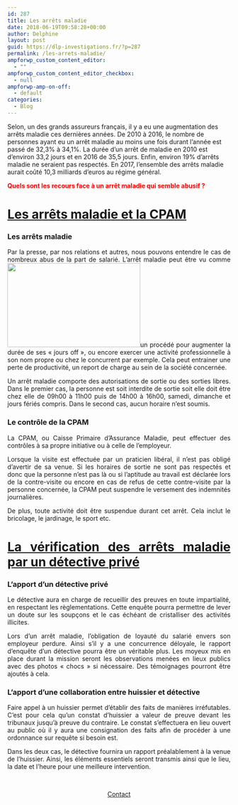 ```yaml
---
id: 287
title: Les arrêts maladie
date: 2018-06-19T09:58:28+00:00
author: Delphine
layout: post
guid: https://dlp-investigations.fr/?p=287
permalink: /les-arrets-maladie/
ampforwp_custom_content_editor:
  - ""
ampforwp_custom_content_editor_checkbox:
  - null
ampforwp-amp-on-off:
  - default
categories:
  - Blog
---
```

Selon, un des grands assureurs français, il y a eu une augmentation des arrêts maladie ces dernières années. De 2010 à 2016, le nombre de personnes ayant eu un arrêt maladie au moins une fois durant l’année est passé de 32,3% à 34,1%. La durée d’un arrêt de maladie en 2010 est d’environ 33,2 jours et en 2016 de 35,5 jours. Enfin, environ 19% d’arrêts maladie ne seraient pas respectés. En 2017, l’ensemble des arrêts maladie aurait coûté 10,3 milliards d’euros au régime général.

<span style="color: #ff0000;"><strong>Quels sont les recours face à un arrêt maladie qui semble abusif ?</strong></span>

<h1 style="text-align: justify;">
  <span style="text-decoration: underline;">Les arrêts maladie et la CPAM</span>
</h1>

<h3 style="text-align: justify;">
  Les arrêts maladie
</h3>

<p style="text-align: justify;">
  Par la presse, par nos relations et autres, nous pouvons entendre le cas de nombreux abus de la part de salarié. L’arrêt maladie peut être vu comme <img class="size-medium wp-image-288 alignright" src="https://i2.wp.com/dlp-investigations.fr/wp-content/uploads/2018/05/1551321622213.jpg?resize=300%2C189&#038;ssl=1" alt="" width="300" height="189" srcset="https://i2.wp.com/dlp-investigations.fr/wp-content/uploads/2018/05/1551321622213.jpg?resize=300%2C189&ssl=1 300w, https://i2.wp.com/dlp-investigations.fr/wp-content/uploads/2018/05/1551321622213.jpg?w=570&ssl=1 570w" sizes="(max-width: 300px) 100vw, 300px" data-recalc-dims="1" />un procédé pour augmenter la durée de ses « jours off », ou encore exercer une activité professionnelle à son nom propre ou chez le concurrent par exemple. Cela peut entrainer une perte de productivité, un report de charge au sein de la société concernée.
</p>

<p style="text-align: justify;">
  Un arrêt maladie comporte des autorisations de sortie ou des sorties libres. Dans le premier cas, la personne est soit interdite de sortie soit elle doit être chez elle de 09h00 à 11h00 puis de 14h00 à 16h00, samedi, dimanche et jours fériés compris. Dans le second cas, aucun horaire n’est soumis.
</p>

<h3 style="text-align: justify;">
  Le contrôle de la CPAM
</h3>

<p style="text-align: justify;">
  La CPAM, ou Caisse Primaire d’Assurance Maladie, peut effectuer des contrôles à sa propre initiative ou à celle de l’employeur.
</p>

<p style="text-align: justify;">
  Lorsque la visite est effectuée par un praticien libéral, il n’est pas obligé d’avertir de sa venue. Si les horaires de sortie ne sont pas respectés et donc que la personne n’est pas là ou si l’aptitude au travail est déclarée lors de la contre-visite ou encore en cas de refus de cette contre-visite par la personne concernée, la CPAM peut suspendre le versement des indemnités journalières.
</p>

<p style="text-align: justify;">
  De plus, toute activité doit être suspendue durant cet arrêt. Cela inclut le bricolage, le jardinage, le sport etc.
</p>

<h1 style="text-align: justify;">
  <span style="text-decoration: underline;">La vérification des arrêts maladie par un détective privé</span>
</h1>

<h3 style="text-align: justify;">
  L’apport d’un détective privé
</h3>

<p style="text-align: justify;">
  Le détective aura en charge de recueillir des preuves en toute impartialité, en respectant les règlementations. Cette enquête pourra permettre de lever un doute sur les soupçons et le cas échéant de cristalliser des activités illicites.
</p>

<p style="text-align: justify;">
  Lors d’un arrêt maladie, l’obligation de loyauté du salarié envers son employeur perdure. Ainsi s’il y a une concurrence déloyale, le rapport d’enquête d’un détective pourra être un véritable plus. Les moyeux mis en place durant la mission seront les observations menées en lieux publics avec des photos « chocs » si nécessaire. Des témoignages pourront être ajoutés à cela.
</p>

<h3 style="text-align: justify;">
  L’apport d’une collaboration entre huissier et détective
</h3>

<p style="text-align: justify;">
  Faire appel à un huissier permet d’établir des faits de manières irréfutables. C’est pour cela qu’un constat d’huissier a valeur de preuve devant les tribunaux jusqu’à preuve du contraire. Le constat s’effectuera en lieu ouvert au public où il y aura une consignation des faits afin de procéder à une ordonnance sur requête si besoin est.
</p>

<p style="text-align: justify;">
  Dans les deux cas, le détective fournira un rapport préalablement à la venue de l’huissier. Ainsi, les éléments essentiels seront transmis ainsi que le lieu, la date et l’heure pour une meilleure intervention.
</p>

&nbsp;

<p style="text-align: center;">
  <a class="maxbutton-1 maxbutton maxbutton-contact" title="Contact" href="https://dlp-investigations.fr/contact/"><span class='mb-text'>Contact</span></a>
</p>